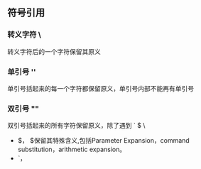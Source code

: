 ## 符号引用

### 转义字符 \

转义字符后的一个字符保留其原义

### 单引号 ''

单引号括起来的每一个字符都保留原义，单引号内部不能再有单引号

### 双引号 ""

双引号括起来的所有字符保留原义，除了遇到 ` $ \

+ $， $保留其特殊含义,包括Parameter Expansion，command substitution，arithmetic expansion。
+ `，


